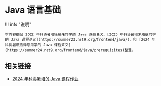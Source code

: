 # Java 语言基础

!!! info "说明"

    本内容根据 2022 年科协暑培徐晨曦同学的 Java 课程讲义、[2023 年科协暑培朱煜章同学的 Java 课程讲义](https://summer23.net9.org/frontend/java/)，和 [2024 年科协暑培熊泽恩同学的 Java 课程讲义](https://summer24.net9.org/frontend/java/prerequisites)整理。

## 相关链接

- [2024 年科协暑培的 Java 课程作业](https://github.com/sast-summer-training-2024/sast2024-java)
